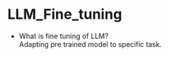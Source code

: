 # LLM_Fine_tuning  

- What is fine tuning of LLM?   
Adapting pre trained model to specific task.

